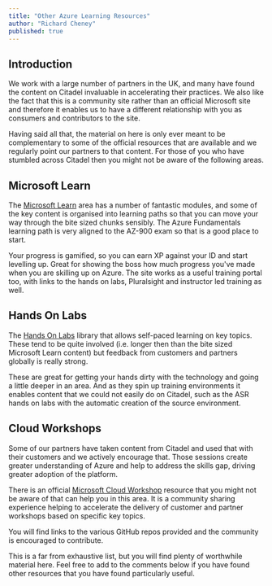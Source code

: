 ```yaml
---
title: "Other Azure Learning Resources"
author: "Richard Cheney"
published: true
---
```


## Introduction

We work with a large number of partners in the UK, and many have found the content on Citadel invaluable in accelerating their practices. We also like the fact that this is a community site rather than an official Microsoft site and therefore it enables us to have a different relationship with you as consumers and contributors to the site.

Having said all that, the material on here is only ever meant to be complementary to some of the official resources that are available and we regularly point our partners to that content.  For those of you who have stumbled across Citadel then you might not be aware of the following areas.

## Microsoft Learn

The [Microsoft Learn](https://docs.microsoft.com/learn/azure/) area has a number of fantastic modules, and some of the key content is organised into learning paths so that you can move your way through the bite sized chunks sensibly. The Azure Fundamentals learning path is very aligned to the AZ-900 exam so that is a good place to start.

Your progress is gamified, so you can earn XP against your ID and start levelling up. Great for showing the boss how much progress you've made when you are skilling up on Azure. The site works as a useful training portal too, with links to the hands on labs, Pluralsight and instructor led training as well.

## Hands On Labs

The [Hands On Labs](https://www.microsoft.com/handsonlabs/SelfPacedLabs) library that allows self-paced learning on key topics. These tend to be quite involved (i.e. longer then than the bite sized Microsoft Learn content) but feedback from customers and partners globally is really strong.

These are great for getting your hands dirty with the technology and going a little deeper in an area. And as they spin up training environments it enables content that we could not easily do on Citadel, such as the ASR hands on labs with the automatic creation of the source environment.

## Cloud Workshops

Some of our partners have taken content from Citadel and used that with their customers and we actively encourage that.  Those sessions create greater understanding of Azure and help to address the skills gap, driving greater adoption of the platform.

There is an official [Microsoft Cloud Workshop](https://microsoftcloudworkshop.com/) resource that you might not be aware of that can help you in this area. It is a community sharing experience helping to accelerate the delivery of customer and partner workshops based on specific key topics.

You will find links to the various GitHub repos provided and the community is encouraged to contribute.

This is a far from exhaustive list, but you will find plenty of worthwhile material here.  Feel free to add to the comments below if you have found other resources that you have found particularly useful.
